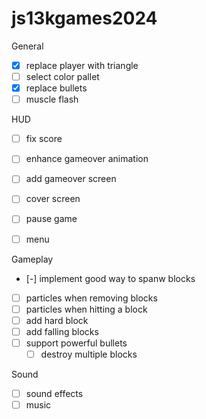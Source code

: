 # js13kgames2024

General

- [x] replace player with triangle
- [ ] select color pallet
- [x] replace bullets
- [ ] muscle flash

HUD

- [ ] fix score
- [ ] enhance gameover animation
- [ ] add gameover screen
- [ ] cover screen
- [ ] pause game
- [ ] menu


Gameplay

- [-] implement good way to spanw blocks
- [ ] particles when removing blocks
- [ ] particles when hitting a block
- [ ] add hard block
- [ ] add falling blocks
- [ ] support powerful bullets
    - [ ] destroy multiple blocks

Sound

- [ ] sound effects
- [ ] music